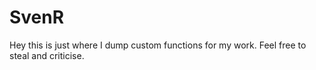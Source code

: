 # SvenR
Hey this is just where I dump custom functions for my work. Feel free to steal and criticise. 

